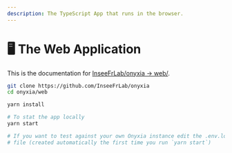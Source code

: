 ```yaml
---
description: The TypeScript App that runs in the browser.
---
```


# 🖥 The Web Application

This is the documentation for [InseeFrLab/onyxia -> web/](https://github.com/InseeFrLab/onyxia/tree/main/web). &#x20;

```bash
git clone https://github.com/InseeFrLab/onyxia
cd onyxia/web

yarn install

# To stat the app locally
yarn start

# If you want to test against your own Onyxia instance edit the .env.local.yaml
# file (created automatically the first time you run `yarn start`)
```
